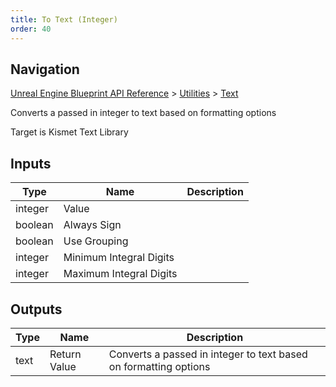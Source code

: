 ```yaml
---
title: To Text (Integer)
order: 40
---
```

## Navigation

[Unreal Engine Blueprint API Reference](https://dev.epicgames.com/documentation/en-us/unreal-engine/BlueprintAPI) > [Utilities](https://dev.epicgames.com/documentation/en-us/unreal-engine/BlueprintAPI/Utilities) > [Text](https://dev.epicgames.com/documentation/en-us/unreal-engine/BlueprintAPI/Utilities/Text)

Converts a passed in integer to text based on formatting options

Target is Kismet Text Library

## Inputs

| Type | Name | Description |
| --- | --- | --- |
| integer | Value |  |
| boolean | Always Sign |  |
| boolean | Use Grouping |  |
| integer | Minimum Integral Digits |  |
| integer | Maximum Integral Digits |  |

## Outputs

| Type | Name | Description |
| --- | --- | --- |
| text | Return Value | Converts a passed in integer to text based on formatting options |
